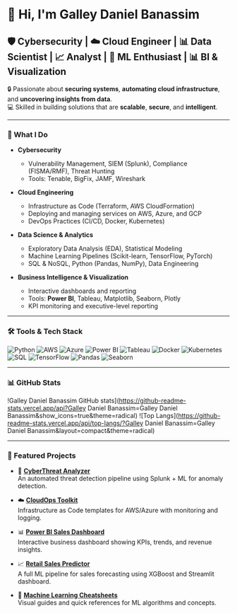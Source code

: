 # 👋 Hi, I'm Galley Daniel Banassim  
## 🛡️ Cybersecurity | ☁️ Cloud Engineer | 📊 Data Scientist | 📈 Analyst | 🤖 ML Enthusiast | 📊 BI & Visualization

🔒 Passionate about **securing systems**, **automating cloud infrastructure**, and **uncovering insights from data**.  
💻 Skilled in building solutions that are **scalable**, **secure**, and **intelligent**.

---

### 💼 What I Do

- **Cybersecurity**  
  - Vulnerability Management, SIEM (Splunk), Compliance (FISMA/RMF), Threat Hunting  
  - Tools: Tenable, BigFix, JAMF, Wireshark

- **Cloud Engineering**  
  - Infrastructure as Code (Terraform, AWS CloudFormation)  
  - Deploying and managing services on AWS, Azure, and GCP  
  - DevOps Practices (CI/CD, Docker, Kubernetes)

- **Data Science & Analytics**  
  - Exploratory Data Analysis (EDA), Statistical Modeling  
  - Machine Learning Pipelines (Scikit-learn, TensorFlow, PyTorch)  
  - SQL & NoSQL, Python (Pandas, NumPy), Data Engineering

- **Business Intelligence & Visualization**  
  - Interactive dashboards and reporting  
  - Tools: **Power BI**, Tableau, Matplotlib, Seaborn, Plotly  
  - KPI monitoring and executive-level reporting

---

### 🛠️ Tools & Tech Stack

![Python](https://img.shields.io/badge/Python-3776AB?style=flat&logo=python&logoColor=white)
![AWS](https://img.shields.io/badge/AWS-232F3E?style=flat&logo=amazon-aws)
![Azure](https://img.shields.io/badge/Azure-0078D4?style=flat&logo=microsoft-azure)
![Power BI](https://img.shields.io/badge/Power%20BI-F2C811?style=flat&logo=powerbi&logoColor=black)
![Tableau](https://img.shields.io/badge/Tableau-E97627?style=flat&logo=tableau&logoColor=white)
![Docker](https://img.shields.io/badge/Docker-2496ED?style=flat&logo=docker&logoColor=white)
![Kubernetes](https://img.shields.io/badge/Kubernetes-326CE5?style=flat&logo=kubernetes)
![SQL](https://img.shields.io/badge/SQL-4479A1?style=flat&logo=mysql&logoColor=white)
![TensorFlow](https://img.shields.io/badge/TensorFlow-FF6F00?style=flat&logo=tensorflow)
![Pandas](https://img.shields.io/badge/Pandas-150458?style=flat&logo=pandas)
![Seaborn](https://img.shields.io/badge/Seaborn-ffffff?style=flat&logo=seaborn&logoColor=black)

---

### 📊 GitHub Stats

!Galley Daniel Banassim GitHub stats](https://github-readme-stats.vercel.app/api?Galley Daniel Banassim=Galley Daniel Banassim&show_icons=true&theme=radical)
![Top Langs](https://github-readme-stats.vercel.app/api/top-langs/?Galley Daniel Banassim=Galley Daniel Banassim&layout=compact&theme=radical)

---

### 📂 Featured Projects

- 🔐 **[CyberThreat Analyzer](https://github.com/YourUsername/CyberThreat-Analyzer)**  
  An automated threat detection pipeline using Splunk + ML for anomaly detection.

- ☁️ **[CloudOps Toolkit](https://github.com/YourUsername/CloudOps-Toolkit)**  
  Infrastructure as Code templates for AWS/Azure with monitoring and logging.

- 📊 **[Power BI Sales Dashboard](https://github.com/YourUsername/PowerBI-Sales-Dashboard)**  
  Interactive business dashboard showing KPIs, trends, and revenue insights.

- 📈 **[Retail Sales Predictor](https://github.com/YourUsername/Retail-Sales-Predictor)**  
  A full ML pipeline for sales forecasting using XGBoost and Streamlit dashboard.

- 🧠 **[Machine Learning Cheatsheets](https://github.com/YourUsername/ML-Cheatsheets)**  
  Visual guides and quick references for ML algorithms and concepts.
